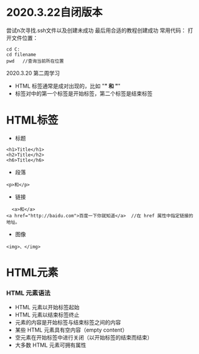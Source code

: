 # 2020.3.22自闭版本
尝试n次寻找.ssh文件以及创建未成功
最后用合适的教程创建成功
常用代码：
打开文件位置：
```
cd C:
cd filename
pwd   //查询当前所在位置
```
2020.3.20 第二周学习
- HTML 标签通常是成对出现的，比如 "<b>" 和 "</b>"
- 标签对中的第一个标签是开始标签，第二个标签是结束标签

# HTML标签
- 标题
```
<h1>Title</h1>
<h2>Title</h2>
<h6>Title</h6>
```
- 段落
```
<p>和</p>
```
 - 链接
```
  <a>和</a>
<a href="http://baidu.com">百度一下你就知道</a>  //在 href 属性中指定链接的地址。
```
- 图像
```
<img>、</img>
```
# HTML元素
### HTML 元素语法
- HTML 元素以开始标签起始
- HTML 元素以结束标签终止
- 元素的内容是开始标签与结束标签之间的内容
- 某些 HTML 元素具有空内容（empty content）
- 空元素在开始标签中进行关闭（以开始标签的结束而结束）
- 大多数 HTML 元素可拥有属性
